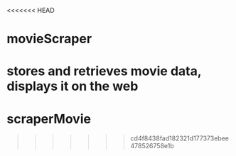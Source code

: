 <<<<<<< HEAD
# movieScraper
stores and retrieves movie data, displays it on the web
=======
# scraperMovie
>>>>>>> cd4f8438fad182321d177373ebee478526758e1b
